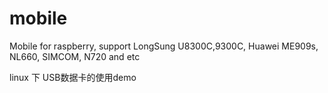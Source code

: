 # mobile
Mobile for raspberry, support LongSung U8300C,9300C, Huawei ME909s, NL660, SIMCOM, N720 and etc

linux 下 USB数据卡的使用demo
